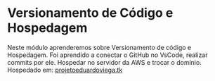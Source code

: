 # Versionamento de Código e Hospedagem

Neste módulo aprenderemos sobre Versionamento de código e Hospedagem.
Foi aprendido a conectar o GitHub no VsCode, realizar commits por ele. 
Hospedar no servidor da AWS e trocar o domínio.
Hospedado em: [projetoeduardoviega.tk](http://www.projetoeduardoviega.tk)
